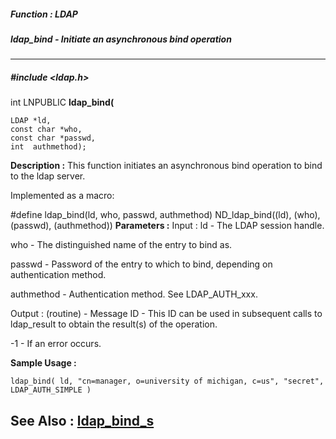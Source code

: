 ##### Function : LDAP
##### ldap_bind - Initiate an asynchronous bind operation
---
##### #include <ldap.h>
int LNPUBLIC **ldap_bind(**

	LDAP *ld,
	const char *who,
	const char *passwd,
	int  authmethod);
**Description :**
This function initiates an asynchronous bind operation to bind to the ldap 
server.

Implemented as a macro:

#define ldap_bind(ld, who, passwd, authmethod) ND_ldap_bind((ld), (who), 
(passwd), (authmethod))
**Parameters :**
Input :
ld  -  The LDAP session handle.

who  -  The distinguished name of the entry to bind as.

passwd  -  Password of the entry to which to bind, depending on authentication method.

authmethod  -  Authentication method.  See LDAP_AUTH_xxx.

Output :
(routine)  -  Message ID - This ID can be used in subsequent calls to ldap_result to obtain the result(s) of the operation.

-1 - If an error occurs.


**Sample Usage :**
```
ldap_bind( ld, "cn=manager, o=university of michigan, c=us", "secret", 
LDAP_AUTH_SIMPLE )
```
**See Also :**
[ldap_bind_s](D:/md_files/ldap_bind_s.md)
---
